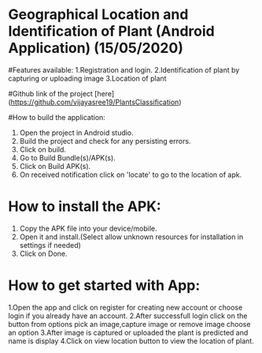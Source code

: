 # Geographical Location and Identification of Plant (Android Application)   (15/05/2020)

#Features available:
1.Registration and login.
2.Identification of plant by capturing or uploading image
3.Location of plant

#Github link of the project [here]  (https://github.com/vijayasree19/PlantsClassification)

#How to build the application:


1. Open the project in Android studio.
2. Build the project and check for any persisting errors.
3. Click on build.
4. Go to Build Bundle(s)/APK(s).
5. Click on Build APK(s).
6. On received notification click on 'locate' to go to the location of apk.

# How to install the APK: 

1. Copy the APK file into your device/mobile.
2. Open it and install.(Select allow unknown resources for installation in settings if needed)
3. Click on Done.

# How to get started with App:

1.Open the app and click on register for creating new account or choose login if you already have an account.
2.After successfull login click on the button from options pick an image,capture image or remove image choose an option
3.After image is captured or uploaded the plant is predicted and name is display
4.Click on view location button to view the location of plant.
